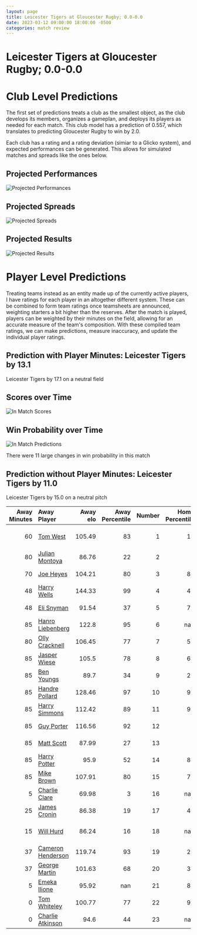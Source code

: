 ```yaml
---  
layout: page  
title: Leicester Tigers at Gloucester Rugby; 0.0-0.0  
date: 2023-03-12 09:00:00 18:00:00 -0500  
categories: match review  
---
```

# Leicester Tigers at Gloucester Rugby; 0.0-0.0

# Club Level Predictions


The first set of predictions treats a club as the smallest object, as the club develops its members, organizes a gameplan, and deploys its players as needed for each match. This club model has a prediction of 0.557, which translates to predicting Gloucester Rugby to win by 2.0.

Each club has a rating and a rating deviation (simiar to a Glicko system), and expected performances can be generated. This allows for simulated matches and spreads like the ones below.
## Projected Performances


![Projected Performances](plots/performances_2023-03-12-GloucesterRugby-LeicesterTigers.png)
## Projected Spreads


![Projected Spreads](plots/spreads_2023-03-12-GloucesterRugby-LeicesterTigers.png)
## Projected Results


![Projected Results](plots/resultbar_2023-03-12-GloucesterRugby-LeicesterTigers.png)
# Player Level Predictions


Treating teams instead as an entity made up of the currently active players, I have ratings for each player in an altogether different system. These can be combined to form team ratings once teamsheets are announced, weighting starters a bit higher than the reserves. After the match is played, players can be weighted by their minutes on the field, allowing for an accurate measure of the team's composition. With these compiled team ratings, we can make predictions, measure inaccuracy, and update the individual player ratings.
## Prediction with Player Minutes: Leicester Tigers by 13.1


Leicester Tigers by 17.1 on a neutral field
## Scores over Time


![In Match Scores](plots/recap_scores_2023-03-12-GloucesterRugby-LeicesterTigers.png)
## Win Probability over Time


![In Match Predictions](plots/recap_prob_2023-03-12-GloucesterRugby-LeicesterTigers.png)

There were 11 large changes in win probability in this match
## Prediction without Player Minutes: Leicester Tigers by 11.0


Leicester Tigers by 15.0 on a neutral pitch



|   Away Minutes | Away Player                                                       |   Away elo |   Away Percentile |   Number |   Home Percentile |   Home elo | Home Player                                                           |   Home Minutes |
|---------------:|:------------------------------------------------------------------|-----------:|------------------:|---------:|------------------:|-----------:|:----------------------------------------------------------------------|---------------:|
|             60 | [Tom West](..//playerfiles//TomWest_cleaned.md)                   |     105.49 |                83 |        1 |                18 |      84.82 | [Val Rapava-Ruskin](..//playerfiles//ValRapava-Ruskin_cleaned.md)     |             62 |
|             80 | [Julian Montoya](..//playerfiles//JulianMontoya_cleaned.md)       |      86.76 |                22 |        2 |                 5 |      72.61 | [Sebastian Blake](..//playerfiles//SebastianBlake_cleaned.md)         |             85 |
|             70 | [Joe Heyes](..//playerfiles//JoeHeyes_cleaned.md)                 |     104.21 |                80 |        3 |                89 |     110.87 | [Kirill Gotovtsev](..//playerfiles//KirillGotovtsev_cleaned.md)       |             58 |
|             48 | [Harry Wells](..//playerfiles//HarryWells_cleaned.md)             |     144.33 |                99 |        4 |                48 |      94.58 | [Freddie Clarke](..//playerfiles//FreddieClarke_cleaned.md)           |             85 |
|             48 | [Eli Snyman](..//playerfiles//EliSnyman_cleaned.md)               |      91.54 |                37 |        5 |                72 |     102.97 | [Matias Alemanno](..//playerfiles//MatiasAlemanno_cleaned.md)         |             51 |
|             85 | [Hanro Liebenberg](..//playerfiles//HanroLiebenberg_cleaned.md)   |     122.8  |                95 |        6 |               nan |      95    | [Jordy Reid](..//playerfiles//JordyReid_cleaned.md)                   |             50 |
|             80 | [Olly Cracknell](..//playerfiles//OllyCracknell_cleaned.md)       |     106.45 |                77 |        7 |                55 |      96.41 | [Lewis Ludlow](..//playerfiles//LewisLudlow_cleaned.md)               |             85 |
|             85 | [Jasper Wiese](..//playerfiles//JasperWiese_cleaned.md)           |     105.5  |                78 |        8 |                69 |     100.94 | [Ruan Ackermann](..//playerfiles//RuanAckermann_cleaned.md)           |             85 |
|             85 | [Ben Youngs](..//playerfiles//BenYoungs_cleaned.md)               |      89.7  |                34 |        9 |                25 |      86.49 | [Ben Meehan](..//playerfiles//BenMeehan_cleaned.md)                   |             51 |
|             85 | [Handre Pollard](..//playerfiles//HandrePollard_cleaned.md)       |     128.46 |                97 |       10 |                99 |     138.03 | [Santiago Carreras](..//playerfiles//SantiagoCarreras_cleaned.md)     |             85 |
|             85 | [Harry Simmons](..//playerfiles//HarrySimmons_cleaned.md)         |     112.42 |                89 |       11 |                92 |     116.02 | [Ollie Thorley](..//playerfiles//OllieThorley_cleaned.md)             |             85 |
|             85 | [Guy Porter](..//playerfiles//GuyPorter_cleaned.md)               |     116.56 |                92 |       12 |                 0 |      47.96 | [Sebastien Atkinson](..//playerfiles//SebastienAtkinson_cleaned.md)   |             85 |
|             85 | [Matt Scott](..//playerfiles//MattScott_cleaned.md)               |      87.99 |                27 |       13 |                 5 |      64.03 | [Tom Seabrook](..//playerfiles//TomSeabrook_cleaned.md)               |             85 |
|             85 | [Harry Potter](..//playerfiles//HarryPotter_cleaned.md)           |      95.9  |                52 |       14 |                81 |     106.17 | [Jonny May](..//playerfiles//JonnyMay_cleaned.md)                     |             85 |
|             85 | [Mike Brown](..//playerfiles//MikeBrown_cleaned.md)               |     107.91 |                80 |       15 |                75 |     105.22 | [Lloyd Evans](..//playerfiles//LloydEvans_cleaned.md)                 |             71 |
|              5 | [Charlie Clare](..//playerfiles//CharlieClare_cleaned.md)         |      69.98 |                 3 |       16 |               nan |     115.84 | [Henry Walker](..//playerfiles//HenryWalker_cleaned.md)               |              0 |
|             25 | [James Cronin](..//playerfiles//JamesCronin_cleaned.md)           |      86.38 |                19 |       17 |                49 |      87.55 | [Harry Elrington](..//playerfiles//HarryElrington_cleaned.md)         |             23 |
|             15 | [Will Hurd](..//playerfiles//WillHurd_cleaned.md)                 |      86.24 |                16 |       18 |               nan |      93.86 | [Jamal Ford-Robinson](..//playerfiles//JamalFord-Robinson_cleaned.md) |             27 |
|             37 | [Cameron Henderson](..//playerfiles//CameronHenderson_cleaned.md) |     119.74 |                93 |       19 |                20 |      82.41 | [Cameron Jordan](..//playerfiles//CameronJordan_cleaned.md)           |             34 |
|             37 | [George Martin](..//playerfiles//GeorgeMartin_cleaned.md)         |     101.63 |                68 |       20 |                39 |      92.24 | [Albert Tuisue](..//playerfiles//AlbertTuisue_cleaned.md)             |             24 |
|              5 | [Emeka Ilione](..//playerfiles//EmekaIlione_cleaned.md)           |      95.92 |               nan |       21 |                82 |     100.28 | [Charlie Chapman](..//playerfiles//CharlieChapman_cleaned.md)         |             34 |
|              0 | [Tom Whiteley](..//playerfiles//TomWhiteley_cleaned.md)           |     100.77 |                77 |       22 |                98 |     134.19 | [Billy Twelvetrees](..//playerfiles//BillyTwelvetrees_cleaned.md)     |             14 |
|              0 | [Charlie Atkinson](..//playerfiles//CharlieAtkinson_cleaned.md)   |      94.6  |                44 |       23 |               nan |      95    | [Alex Hearle](..//playerfiles//AlexHearle_cleaned.md)                 |             11 |

